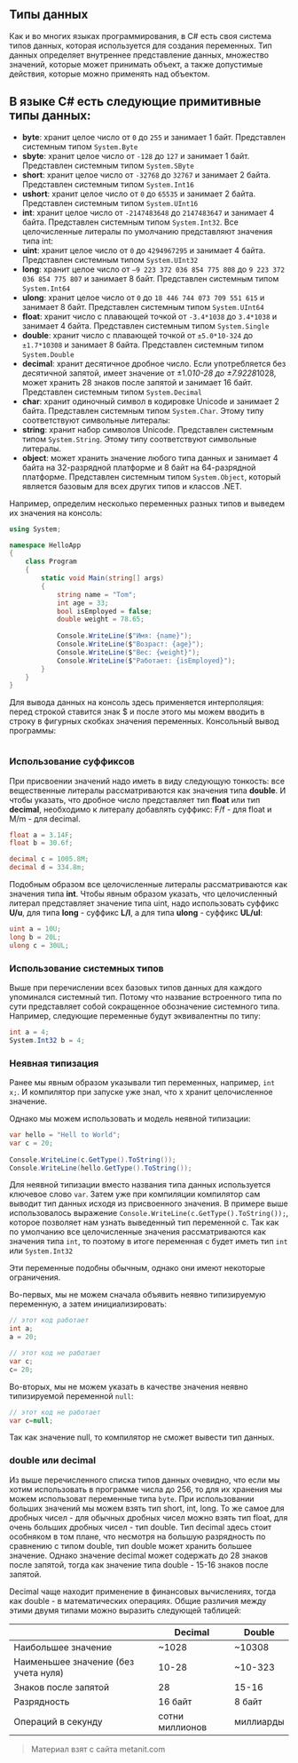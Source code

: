 ## Типы данных

Как и во многих языках программирования, в C# есть своя система типов данных, которая используется для создания переменных. Тип данных определяет внутреннее представление данных, множество значений, которые может принимать объект, а также допустимые действия, которые можно применять над объектом.

В языке C# есть следующие примитивные типы данных:
- 
- **byte**: хранит целое число от `0` до `255` и занимает 1 байт. Представлен системным типом 
`System.Byte`
- **sbyte**: хранит целое число от `-128` до `127` и занимает 1 байт. Представлен системным типом 
`System.SByte`
- **short**: хранит целое число от `-32768` до `32767` и занимает 2 байта. Представлен системным типом 
`System.Int16`
- **ushort**: хранит целое число от `0` до `65535` и занимает 2 байта. Представлен системным типом 
`System.UInt16`
- **int**: хранит целое число от `-2147483648` до `2147483647` и занимает 4 байта. Представлен системным типом 
`System.Int32`. Все целочисленные литералы по умолчанию представляют значения типа int:
- **uint**: хранит целое число от `0` до `4294967295` и занимает 4 байта. Представлен системным типом 
`System.UInt32`
- **long**: хранит целое число от `–9 223 372 036 854 775 808` до `9 223 372 036 854 775 807` и занимает 8 байт. Представлен системным типом 
`System.Int64`
- **ulong**: хранит целое число от `0` до `18 446 744 073 709 551 615` и занимает 8 байт. Представлен системным типом 
`System.UInt64`
- **float**: хранит число с плавающей точкой от `-3.4*1038` до `3.4*1038` и 
занимает 4 байта. Представлен системным типом `System.Single`
- **double**: хранит число с плавающей точкой от `±5.0*10-324` до `±1.7*10308` и 
занимает 8 байта. Представлен системным типом `System.Double`
- **decimal**: хранит десятичное дробное число. Если употребляется без десятичной запятой, имеет значение от ±1.0*10-28 до ±7.9228*1028, 
может хранить 28 знаков после запятой и занимает 16 байт. Представлен системным типом `System.Decimal`
- **char**: хранит одиночный символ в кодировке Unicode и занимает 2 байта. Представлен системным типом 
`System.Char`. Этому типу соответствуют символьные литералы:
- **string**: хранит набор символов Unicode. Представлен системным типом `System.String`. Этому типу соответствуют символьные литералы.
- **object**: может хранить значение любого типа данных и занимает 4 байта на 32-разрядной платформе и 8 байт на 64-разрядной платформе. Представлен системным типом 
`System.Object`, который является базовым для всех других типов и классов .NET.

Например, определим несколько переменных разных типов и выведем их значения на консоль:

```cs
using System;

namespace HelloApp
{
    class Program
    {
        static void Main(string[] args)
        {
            string name = "Tom";
            int age = 33;
            bool isEmployed = false;
            double weight = 78.65;
            
            Console.WriteLine($"Имя: {name}");
            Console.WriteLine($"Возраст: {age}");
            Console.WriteLine($"Вес: {weight}");
            Console.WriteLine($"Работает: {isEmployed}");
        }
    }
}
```

Для вывода данных на консоль здесь применяется интерполяция: перед строкой ставится знак $ и после этого мы можем вводить в строку в фигурных скобках значения переменных. Консольный вывод программы:

```

```

### Использование суффиксов

При присвоении значений надо иметь в виду следующую тонкость: все вещественные литералы рассматриваются как значения типа **double**. И чтобы указать, что дробное число представляет тип **float** или тип **decimal**, необходимо к литералу добавлять суффикс: F/f - для float и M/m - для decimal.

```cs
float a = 3.14F;
float b = 30.6f;

decimal c = 1005.8M;
decimal d = 334.8m;
```

Подобным образом все целочисленные литералы рассматриваются как значения типа **int**. Чтобы явным образом указать, что целочисленный литерал представляет значение типа uint, надо использовать суффикс **U/u**, для типа **long** - суффикс **L/l**, а для типа **ulong** - суффикс **UL/ul**:

```cs
uint a = 10U;
long b = 20L;
ulong c = 30UL;
```

### Использование системных типов

Выше при перечислении всех базовых типов данных для каждого упоминался системный тип. Потому что название встроенного типа по сути представляет собой сокращенное обозначение системного типа. Например, следующие переменные будут эквивалентны по типу:

```cs
int a = 4;
System.Int32 b = 4;
```

### Неявная типизация

Ранее мы явным образом указывали тип переменных, например, `int x;`. И компилятор при запуске уже знал, что x хранит целочисленное значение.

Однако мы можем использовать и модель неявной типизации:

```cs
var hello = "Hell to World";
var c = 20;
            
Console.WriteLine(c.GetType().ToString());
Console.WriteLine(hello.GetType().ToString());
```

Для неявной типизации вместо названия типа данных используется ключевое слово `var`. Затем уже при компиляции компилятор сам выводит тип данных исходя из присвоенного значения. В примере выше использовалось выражение `Console.WriteLine(c.GetType().ToString());`, которое позволяет нам узнать выведенный тип переменной с. Так как по умолчанию все целочисленные значения рассматриваются как значения типа `int`, то поэтому в итоге переменная c будет иметь тип `int` или `System.Int32`

Эти переменные подобны обычным, однако они имеют некоторые ограничения.

Во-первых, мы не можем сначала объявить неявно типизируемую переменную, а затем инициализировать:

```cs
// этот код работает
int a;
a = 20;

// этот код не работает
var c;
c= 20;
```

Во-вторых, мы не можем указать в качестве значения неявно типизируемой переменной `null`:

```cs
// этот код не работает
var c=null;
```

Так как значение null, то компилятор не сможет вывести тип данных.

### double или decimal

Из выше перечисленного списка типов данных очевидно, что если мы хотим использовать в программе числа до 256, то для их хранения мы можем использоват переменные типа `byte`. При использовании больших значений мы можем взять тип short, int, long. То же самое для дробных чисел - для обычных дробных чисел можно взять тип float, для очень больших дробных чисел - тип double. Тип decimal здесь стоит особняком в том плане, что несмотря на большую разрядность по сравнению  с типом double, тип double может хранить большее значение. Однако значение decimal может содержать до 28 знаков после запятой, тогда как значение типа double - 15-16 знаков после запятой.

Decimal чаще находит применение в финансовых вычислениях, тогда как double - в математических операциях. Общие различия между этими двумя типами можно выразить следующей таблицей:

|                                      | Decimal         | Double    |
|--------------------------------------|-----------------|-----------|
| Наибольшее значение                  | ~1028           | ~10308    |
| Наименьшее значение (без учета нуля) | 10-28           | ~10-323   |
| Знаков после запятой                 | 28              | 15-16     |
| Разрядность                          | 16 байт         | 8 байт    |
| Операций в секунду                   | сотни миллионов | миллиарды |

> Материал взят с сайта metanit.com